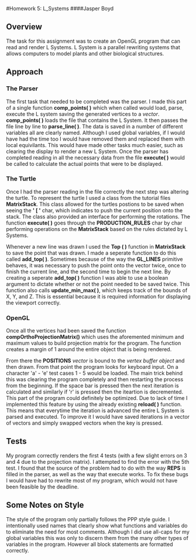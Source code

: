 #Homework 5: L_Systems
####Jasper Boyd

## Overview 

The task for this assignment was to create an OpenGL program that can read and render L Systems. L System is a parallel rewriting systems that allows computers to model plants and other biological structures. 

## Approach

### The Parser

The first task that needed to be completed was the parser. I made this part of a single function __comp_points( )__ which when called would load, parse, execute the L system saving the generated vertices to a *vector*. __comp_points( )__ loads the file that contains the L System. It then passes the file line by line to __parse_line( )__. The data is saved in a number of different variables all are clearly named. Although I used global variables, if I would have had the time too I would have removed them and replaced them with local equivilants. This would have made other tasks much easier, such as clearing the display to render a new L System. Once the parser has completed reading in all the necessary data from the file __execute( )__ would be called to calculate the actual points that were to be displayed.

### The Turtle

Once I had the parser reading in the file correctly the next step was altering the turtle. To represent the turtle I used a class from the tutorial files __MatrixStack__. This class allowed for the turtles postions to be saved when seeing the __' [ '__ char, which indicates to push the current position onto the stack. The class also provided an interface for performing the rotations. The function __execute( )__ goes through the __PRODUCTION_RULES__ char by char performing operations on the __MatrixStack__ based on the rules dictated by L Systems. 

Whenever a new line was drawn I used the __Top ( )__ function in __MatrixStack__ to save the point that was drawn. I made a seperate function to do this called __add_top( )__. Sometimes because of the way the __GL_LINES__ primitive behaves, it was necessary to push the point onto the vector twice, once to finish the current line, and the second time to begin the next line. By creating a seperate __add_top( )__ function I was able to use a boolean argument to dictate whether or not the point needed to be saved twice. This function also calls __update_min_max( )__, which keeps track of the bounds of X, Y, and Z. This is essential because it is required information for displaying the viewport correctly. 

### OpenGL

Once all the vertices had been saved the function __compOrthoProjectionMatrix()__ which uses the aforemented minimum and maximum values to build projection matrix for the program. The function creates a margin of 1 around the entire object that is being rendered. 

From there the __POSITIONS__ *vector* is bound to the *vertex buffer object* and then drawn. From that point the program looks for keyboard input. On a character 'a' - 'e' test cases 1 - 5 would be loaded. The main trick behind this was clearing the program completely and then restarting the process from the beginning. If the space bar is pressed then the next iteration is calculated and similarly if 'r' is pressed then the iteartion is decremented. This part of the program could definitely be optimized. Due to lack of time I implemented this feature by using the already existing __reload( )__ function. This means that everytime the iteration is advanced the entire L System is parsed and executed. To improve it I would have saved iterations in a vector of vectors and simply swapped vectors when the key is pressed.  

## Tests 

My program correctly renders the first 4 tests (with a few slight errors on 3 and 4 due to the projection matrix). I attempted to find the error with the 5th test. I found that the source of the problem had to do with the way __REPS__ is filled in the parser, as well as the way that execute works. To fix these bugs I would have had to rewrite most of my program, which would not have been feasible by the deadline. 

## Some Notes on Style

The style of the program only partially follows the PPP style guide. I intentionally used names that clearly show what functions and variables do to eliminate the need for most comments. Although I did use all-caps for my global variables this was only to discern them from the many other types of variables in the program. However all block statements are formatted correctly. 